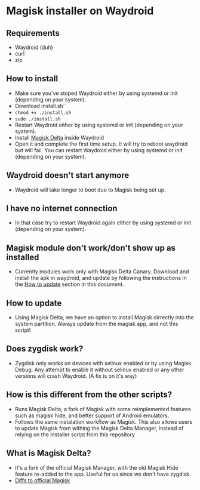 # Magisk installer on Waydroid

## Requirements
* Waydroid (duh)
* curl
* zip

## How to install
* Make sure you've stoped Waydroid either by using systemd or init (depending on your system).
* Download install.sh``
* `chmod +x ./install.sh`
* `sudo ./install.sh`
* Restart Waydroid either by using systemd or init (depending on your system).
* Install [Magisk Delta](https://huskydg.github.io/magisk-files/) inside Waydroid
* Open it and complete the first time setup. It will try to reboot waydroid but will fail. You can restart Waydroid either by using systemd or init (depending on your system).

## Waydroid doesn't start anymore
* Waydroid will take longer to boot due to Magisk being set up.

## I have no internet connection
* In that case try to restart Waydroid again either by using systemd or init (depending on your system).

## Magisk module don't work/don't show up as installed
* Currently modules work only with Magisk Delta Canary. Download and install the apk in waydroid, and update by following the instructions in the [How to update](#how-to-update) section in this document.

## How to update
* Using Magisk Delta, we have an option to install Magisk dirrectly into the system partition. Always update from the magisk app, and not this script!

## Does zygdisk work?
* Zygdisk only works on devices with selinux enabled or by using Magisk Debug. Any attempt to enable it without selinux enabled or any other versions will crash Waydroid. (A fix is on it's way)

## How is this different from the other scripts?
* Runs Magisk Delta, a fork of Magisk with some reimplemented features such as magisk hide, and better support of Android emulators.
* Follows the same instalation workflow as Magisk. This also allows users to update Magisk from withing the Magisk Delta Manager, instead of relying on the installer script from this repository

## What is Magisk Delta?
* It's a fork of the official Magisk Manager, with the old Magisk Hide feature re-added to the app. Useful for us since we don't have zygdisk.
* [Diffs to official Magisk](https://github.com/HuskyDG/magisk-files/blob/main/note_stable.md#diffs-to-official-magisk)
